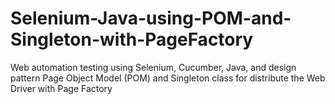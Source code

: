 # Selenium-Java-using-POM-and-Singleton-with-PageFactory
Web automation testing using Selenium, Cucumber, Java, and design pattern Page Object Model (POM) and Singleton class for distribute the Web Driver with Page Factory
